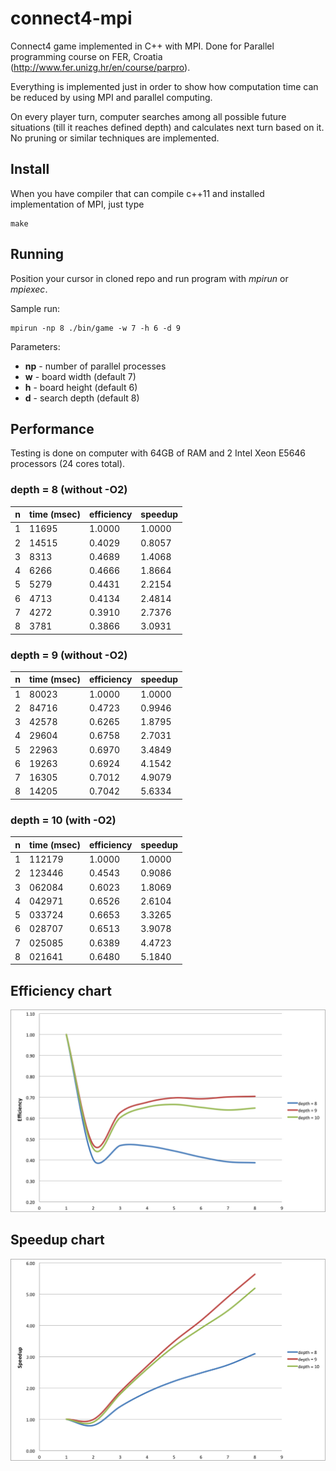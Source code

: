 connect4-mpi
============

Connect4 game implemented in C++ with MPI. Done for Parallel programming course on FER, Croatia (http://www.fer.unizg.hr/en/course/parpro).

Everything is implemented just in order to show how computation time can be reduced by using MPI and parallel computing.

On every player turn, computer searches among all possible future situations (till it reaches defined depth) and calculates next turn based on it.
No pruning or similar techniques are implemented.

## <a name="install"></a> Install
When you have compiler that can compile c++11 and installed implementation of MPI, just type

    make

## <a name="running"></a> Running
Position your cursor in cloned repo and run program with *mpirun* or *mpiexec*.

Sample run:

    mpirun -np 8 ./bin/game -w 7 -h 6 -d 9

Parameters:
*   **np** - number of parallel processes
*   **w** - board width (default 7)
*   **h** - board height (default 6)
*   **d** - search depth (default 8)

## <a name="performance"></a> Performance

Testing is done on computer with 64GB of RAM and 2 Intel Xeon E5646 processors (24 cores total).

### depth = 8 (without -O2)
| n | time (msec) | efficiency | speedup |
|:-:|-------------|------------|---------|
| 1 |       11695 |     1.0000 |  1.0000 |
| 2 |       14515 |     0.4029 |  0.8057 |
| 3 |        8313 |     0.4689 |  1.4068 |
| 4 |        6266 |     0.4666 |  1.8664 |
| 5 |        5279 |     0.4431 |  2.2154 |
| 6 |        4713 |     0.4134 |  2.4814 |
| 7 |        4272 |     0.3910 |  2.7376 |
| 8 |        3781 |     0.3866 |  3.0931 |

### depth = 9 (without -O2)
| n | time (msec) | efficiency | speedup |
|:-:|-------------|------------|---------|
| 1 |       80023 |     1.0000 |  1.0000 |
| 2 |       84716 |     0.4723 |  0.9946 |
| 3 |       42578 |     0.6265 |  1.8795 |
| 4 |       29604 |     0.6758 |  2.7031 |
| 5 |       22963 |     0.6970 |  3.4849 |
| 6 |       19263 |     0.6924 |  4.1542 |
| 7 |       16305 |     0.7012 |  4.9079 |
| 8 |       14205 |     0.7042 |  5.6334 |

### depth = 10 (with -O2)
| n | time (msec) | efficiency | speedup |
|:-:|-------------|------------|---------|
| 1 |      112179 |     1.0000 |  1.0000 |
| 2 |      123446 |     0.4543 |  0.9086 |
| 3 |      062084 |     0.6023 |  1.8069 |
| 4 |      042971 |     0.6526 |  2.6104 |
| 5 |      033724 |     0.6653 |  3.3265 |
| 6 |      028707 |     0.6513 |  3.9078 |
| 7 |      025085 |     0.6389 |  4.4723 |
| 8 |      021641 |     0.6480 |  5.1840 |

## Efficiency chart
![Efficiency chart](https://raw.githubusercontent.com/mariokostelac/connect4-mpi/master/img/efficiency.png)

## Speedup chart
![Speedup chart](https://raw.githubusercontent.com/mariokostelac/connect4-mpi/master/img/speedup.png)
